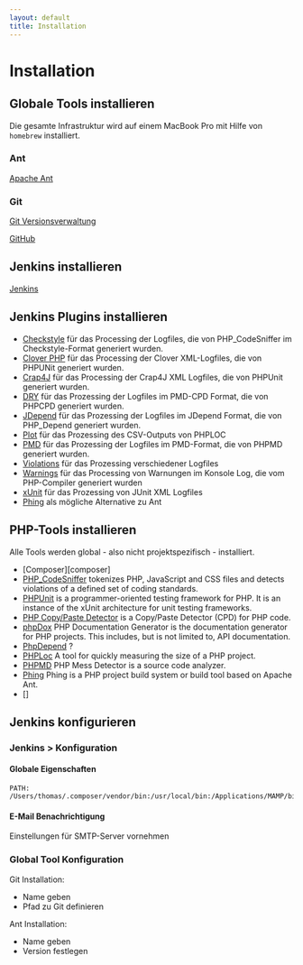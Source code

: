```yaml
---
layout: default
title: Installation
---
```


# Installation

## Globale Tools installieren

Die gesamte Infrastruktur wird auf einem MacBook Pro mit Hilfe von `homebrew` installiert.

### Ant

[Apache Ant][ant]

### Git

[Git Versionsverwaltung][git]

[GitHub][github]


## Jenkins installieren

[Jenkins][jenkins]

## Jenkins Plugins installieren

- [Checkstyle][jkCheckstyle] für das Processing der Logfiles, die von PHP_CodeSniffer im Checkstyle-Format generiert wurden.
- [Clover PHP][jkCloverPHP] für das Processing der Clover XML-Logfiles, die von PHPUNit generiert wurden.
- [Crap4J][jkCrap4J] für das Processing der Crap4J XML Logfiles, die von PHPUnit generiert wurden.
- [DRY][jkDRY] für das Prozessing der Logfiles im PMD-CPD Format, die von PHPCPD generiert wurden.
- [JDepend][jkJDepend] für das Prozessing der Logfiles im JDepend Format, die von PHP_Depend generiert wurden.
- [Plot][jkPlot] für das Prozessing des CSV-Outputs von PHPLOC
- [PMD][jkPMD] für das Prozessing der Logfiles im PMD-Format, die von PHPMD generiert wurden.
- [Violations][jkViolations] für das Prozessing verschiedener Logfiles
- [Warnings][jkWarnings] für das Processing von Warnungen im Konsole Log, die vom PHP-Compiler generiert wurden
- [xUnit][jkXUnit] für das Prozessing von JUnit XML Logfiles
- [Phing][jkPhing] als mögliche Alternative zu Ant

## PHP-Tools installieren

Alle Tools werden global - also nicht projektspezifisch - installiert.

- [Composer][composer]
- [PHP_CodeSniffer][PhpCodeSniffer] tokenizes PHP, JavaScript and CSS files and detects violations of a defined set of coding standards.
- [PHPUnit][PhpUnit] is a programmer-oriented testing framework for PHP. It is an instance of the xUnit architecture for unit testing frameworks.
- [PHP Copy/Paste Detector][PhpCD] is a Copy/Paste Detector (CPD) for PHP code.
- [phpDox][PhpDox] PHP Documentation Generator is the documentation generator for PHP projects.
This includes, but is not limited to, API documentation.
- [PhpDepend][PhpDepend] ?
- [PHPLoc][PhpLoc] A tool for quickly measuring the size of a PHP project.
- [PHPMD][PhpMd] PHP Mess Detector is a source code analyzer.
- [Phing][phing] Phing is a PHP project build system or build tool based on ​Apache Ant.
- []

## Jenkins konfigurieren

### Jenkins > Konfiguration

#### Globale Eigenschaften

	PATH: /Users/thomas/.composer/vendor/bin:/usr/local/bin:/Applications/MAMP/bin/php/php5.6.10/bin:$PATH

#### E-Mail Benachrichtigung

Einstellungen für SMTP-Server vornehmen

### Global Tool Konfiguration

Git Installation:  

- Name geben
- Pfad zu Git definieren

Ant Installation:

- Name geben
- Version festlegen


[git]: https://git-scm.com
[github]: https://github.com
[ant]: http://ant.apache.org
[jenkins]: https://jenkins.io
[jkCheckstyle]: https://wiki.jenkins-ci.org/display/JENKINS/Checkstyle+Plugin
[jkCloverPHP]: https://wiki.jenkins-ci.org/display/JENKINS/Clover+PHP+Plugin
[jkCrap4J]: https://wiki.jenkins-ci.org/display/JENKINS/Crap4J+Plugin
[jkDRY]: http://wiki.jenkins-ci.org/display/JENKINS/DRY+Plugin
[jkHTMLPublisher]: https://wiki.jenkins-ci.org/display/JENKINS/HTML+Publisher+Plugin
[jkJDepend]: https://wiki.jenkins-ci.org/display/JENKINS/JDepend+Plugin  
[jkPlot]: https://wiki.jenkins-ci.org/display/JENKINS/Plot+Plugin
[jkPMD]: https://wiki.jenkins-ci.org/display/JENKINS/PMD+Plugin
[jkViolations]: https://wiki.jenkins-ci.org/display/JENKINS/Violations 
[jkWarnings]: https://wiki.jenkins-ci.org/display/JENKINS/Warnings+Plugin
[jkXUnit]: https://wiki.jenkins-ci.org/display/JENKINS/xUnit+Plugin
[jkPhing]: https://wiki.jenkins-ci.org/display/JENKINS/Phing+Plugin

[PhpCodeSniffer]: https://github.com/squizlabs/PHP_CodeSniffer
[PhpUnit]: https://phpunit.de
[PhpCD]: https://github.com/sebastianbergmann/phpcpd
[PhpDox]: http://phpdox.de
[PhpDepend]: https://pdepend.org
[PhpLoc]: https://github.com/sebastianbergmann/phploc
[PhpMd]: https://phpmd.org
[phing]: https://www.phing.info


